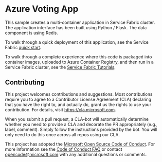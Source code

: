 # Azure Voting App

This sample creates a multi-container application in Service Fabric cluster. The application interface has been built using Python / Flask. The data component is using Redis.

To walk through a quick deployment of this application, see the Service Fabric [quick start]().

To walk through a complete experience where this code is packaged into container images, uploaded to Azure Container Registry, and then run in a Service Fabric cluster, see the [Service Fabric Tutorials]().

## Contributing

This project welcomes contributions and suggestions.  Most contributions require you to agree to a
Contributor License Agreement (CLA) declaring that you have the right to, and actually do, grant us
the rights to use your contribution. For details, visit https://cla.microsoft.com.

When you submit a pull request, a CLA-bot will automatically determine whether you need to provide
a CLA and decorate the PR appropriately (e.g., label, comment). Simply follow the instructions
provided by the bot. You will only need to do this once across all repos using our CLA.

This project has adopted the [Microsoft Open Source Code of Conduct](https://opensource.microsoft.com/codeofconduct/).
For more information see the [Code of Conduct FAQ](https://opensource.microsoft.com/codeofconduct/faq/) or
contact [opencode@microsoft.com](mailto:opencode@microsoft.com) with any additional questions or comments.
